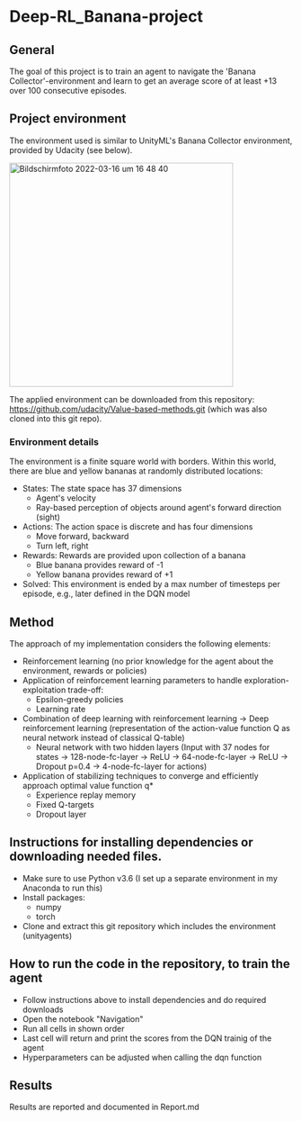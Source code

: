  # Deep-RL_Banana-project

## General 
The goal of this project is to train an agent to navigate the 'Banana Collector'-environment and learn to get an average score of at least +13 over 100 consecutive episodes. 

## Project environment
The environment used is similar to UnityML's Banana Collector environment, provided by Udacity (see below).

<img width="398" alt="Bildschirmfoto 2022-03-16 um 16 48 40" src="https://user-images.githubusercontent.com/23191357/158631214-219431d1-dced-4dfa-a484-d5f68520a6db.png">

The applied environment can be downloaded from this repository: https://github.com/udacity/Value-based-methods.git (which was also cloned into this git repo).

### Environment details
The environment is a finite square world with borders. Within this world, there are blue and yellow bananas at randomly distributed locations:
- States: The state space has 37 dimensions
  - Agent's velocity
  - Ray-based perception of objects around agent's forward direction (sight)
- Actions: The action space is discrete and has four dimensions
  - Move forward, backward
  - Turn left, right
- Rewards: Rewards are provided upon collection of a banana
  - Blue banana provides reward of -1
  - Yellow banana provides reward of +1
- Solved: This environment is ended by a max number of timesteps per episode, e.g., later defined in the DQN model

## Method

The approach of my implementation considers the following elements:
- Reinforcement learning (no prior knowledge for the agent about the environment, rewards or policies)
- Application of reinforcement learning parameters to handle exploration-exploitation trade-off:
  - Epsilon-greedy policies
  - Learning rate
- Combination of deep learning with reinforcement learning -> Deep reinforcement learning (representation of the action-value function Q as neural network instead of classical Q-table)
  - Neural network with two hidden layers (Input with 37 nodes for states -> 128-node-fc-layer -> ReLU -> 64-node-fc-layer -> ReLU -> Dropout p=0.4 -> 4-node-fc-layer for actions)
- Application of stabilizing techniques to converge and efficiently approach optimal value function q*
  - Experience replay memory
  - Fixed Q-targets
  - Dropout layer

## 	Instructions for installing dependencies or downloading needed files.
- Make sure to use Python v3.6 (I set up a separate environment in my Anaconda to run this)
- Install packages:
  - numpy
  - torch
- Clone and extract this git repository which includes the environment (unityagents)

## 	How to run the code in the repository, to train the agent
- Follow instructions above to install dependencies and do required downloads
- Open the notebook "Navigation"
- Run all cells in shown order
- Last cell will return and print the scores from the DQN trainig of the agent
- Hyperparameters can be adjusted when calling the dqn function

## Results
Results are reported and documented in Report.md
